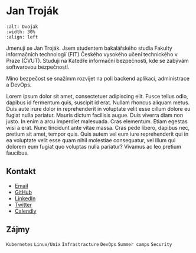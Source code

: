 # Jan Troják
```{image} /images/logo.png
:alt: Dvojak
:width: 30%
:align: left
```
Jmenuji se Jan Troják. Jsem studentem bakalářského studia Fakulty informačních technologií (FIT) Českého vysokého učení technického v Praze (ČVUT). Studuji na Katedře informační bezpečnosti, kde se zabývám softwarovou bezpečností.

Mino bezpečost se snažímm rozvíjet na poli backend aplikací, administrace a DevOps.

Lorem ipsum dolor sit amet, consectetuer adipiscing elit. Fusce tellus odio, dapibus id fermentum quis, suscipit id erat. Nullam rhoncus aliquam metus. Duis aute irure dolor in reprehenderit in voluptate velit esse cillum dolore eu fugiat nulla pariatur. Mauris dictum facilisis augue. Duis viverra diam non justo. In enim a arcu imperdiet malesuada. Cras elementum. Etiam egestas wisi a erat. Nunc tincidunt ante vitae massa. Cras pede libero, dapibus nec, pretium sit amet, tempor quis. Quis autem vel eum iure reprehenderit qui in ea voluptate velit esse quam nihil molestiae consequatur, vel illum qui dolorem eum fugiat quo voluptas nulla pariatur? Vivamus ac leo pretium faucibus.

## Kontakt

- [Email](mailto:trojaj12@fit.cvut.cz)
- [GitHub](https://github.com/dvojak-cz)
- [LinkedIn](https://www.linkedin.com/in/jan-troj%C3%A1k-66ba23169/)
- [Twitter](https://twitter.com/dvojak_cz)
- [Calendly]()

## Zájmy
`Kubernetes` `Linux/Unix` `Infrastracture` `DevOps` `Summer camps` `Security`